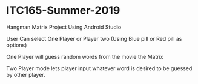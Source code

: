 # ITC165-Summer-2019

Hangman Matrix Project Using Android Studio

User Can select One Player or Player two (Using Blue pill or Red pill as options)

One Player will guess random words from the movie the Matrix

Two Player mode lets player input whatever word is desired to be guessed by other player.
